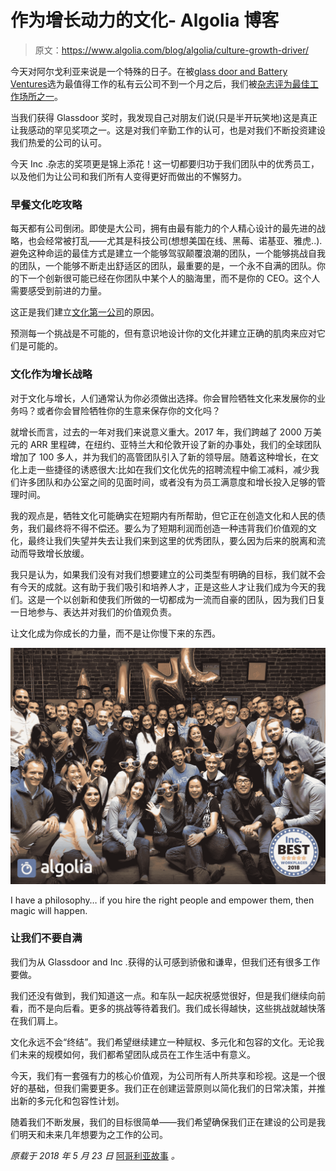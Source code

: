 # 作为增长动力的文化- Algolia 博客

> 原文：<https://www.algolia.com/blog/algolia/culture-growth-driver/>

今天对阿尔戈利亚来说是一个特殊的日子。在被[glass door and Battery Ventures](https://globenewswire.com/news-release/2018/05/02/1495014/0/en/Glassdoor-Partners-With-Cloud-Investor-Battery-Ventures-for-Second-Year-to-Reveal-the-25-Highest-Rated-Public-and-50-Highest-Rated-Private-Cloud-Computing-Companies-to-Work-For.html)选为最值得工作的私有云公司不到一个月之后，我们被[杂志评为最佳工作场所之一](https://www.inc.com/best-workplaces)。

当我们获得 Glassdoor 奖时，我发现自己对朋友们说(只是半开玩笑地)这是真正让我感动的罕见奖项之一。这是对我们辛勤工作的认可，也是对我们不断投资建设我们热爱的公司的认可。

今天 Inc .杂志的奖项更是锦上添花！这一切都要归功于我们团队中的优秀员工，以及他们为让公司和我们所有人变得更好而做出的不懈努力。

### **早餐文化吃攻略**

每天都有公司倒闭。即使是大公司，拥有由最有能力的个人精心设计的最先进的战略，也会经常被打乱——尤其是科技公司(想想美国在线、黑莓、诺基亚、雅虎..).避免这种命运的最佳方式是建立一个能够驾驭颠覆浪潮的团队，一个能够挑战自我的团队，一个能够不断走出舒适区的团队，最重要的是，一个永不自满的团队。你的下一个创新很可能已经在你团队中某个人的脑海里，而不是你的 CEO。这个人需要感受到前进的力量。

这正是我们建立[文化第一公司](https://stories.algolia.com/how-algolia-built-a-culture-first-company-around-ownership-eee6623b1b6)的原因。

预测每一个挑战是不可能的，但有意识地设计你的文化并建立正确的肌肉来应对它们是可能的。

### **文化作为增长战略**

对于文化与增长，人们通常认为你必须做出选择。你会冒险牺牲文化来发展你的业务吗？或者你会冒险牺牲你的生意来保存你的文化吗？

就增长而言，过去的一年对我们来说意义重大。2017 年，我们跨越了 2000 万美元的 ARR 里程碑，在纽约、亚特兰大和伦敦开设了新的办事处，我们的全球团队增加了 100 多人，并为我们的高管团队引入了新的领导层。随着这种增长，在文化上走一些捷径的诱惑很大:比如在我们文化优先的招聘流程中偷工减料，减少我们许多团队和办公室之间的见面时间，或者没有为员工满意度和增长投入足够的管理时间。

我的观点是，牺牲文化可能确实在短期内有所帮助，但它正在创造文化和人民的债务，我们最终将不得不偿还。要么为了短期利润而创造一种违背我们价值观的文化，最终让我们失望并失去让我们来到这里的优秀团队，要么因为后来的脱离和流动而导致增长放缓。

我只是认为，如果我们没有对我们想要建立的公司类型有明确的目标，我们就不会有今天的成就。这有助于我们吸引和培养人才，正是这些人才让我们成为今天的我们。这是一个以创新和使我们所做的一切都成为一流而自豪的团队，因为我们日复一日地参与、表达并对我们的价值观负责。

让文化成为你成长的力量，而不是让你慢下来的东西。

![Algolia - one of the best private cloud company to work](img/a39fedf97fb2e20730364fce553b7d58.png)

I have a philosophy… if you hire the right people and empower them, then magic will happen.

###  **让我们不要自满**

我们为从 Glassdoor and Inc .获得的认可感到骄傲和谦卑，但我们还有很多工作要做。

我们还没有做到，我们知道这一点。和车队一起庆祝感觉很好，但是我们继续向前看，而不是向后看。更多的挑战等待着我们。我们成长得越快，这些挑战就越快落在我们肩上。

文化永远不会“终结”。我们希望继续建立一种赋权、多元化和包容的文化。无论我们未来的规模如何，我们都希望团队成员在工作生活中有意义。

今天，我们有一套强有力的核心价值观，为公司所有人所共享和珍视。这是一个很好的基础，但我们需要更多。我们正在创建运营原则以简化我们的日常决策，并推出新的多元化和包容性计划。

随着我们不断发展，我们的目标很简单——我们希望确保我们正在建设的公司是我们明天和未来几年想要为之工作的公司。

*原载于 2018 年 5 月 23 日* [阿哥利亚故事](https://stories.algolia.com/culture-as-a-growth-driver-f7df0222c67d) *。*
